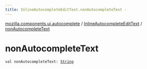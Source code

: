 ```yaml
---
title: InlineAutocompleteEditText.nonAutocompleteText - 
---
```


[mozilla.components.ui.autocomplete](../index.html) / [InlineAutocompleteEditText](index.html) / [nonAutocompleteText](./non-autocomplete-text.html)

# nonAutocompleteText

`val nonAutocompleteText: `[`String`](https://kotlinlang.org/api/latest/jvm/stdlib/kotlin/-string/index.html)